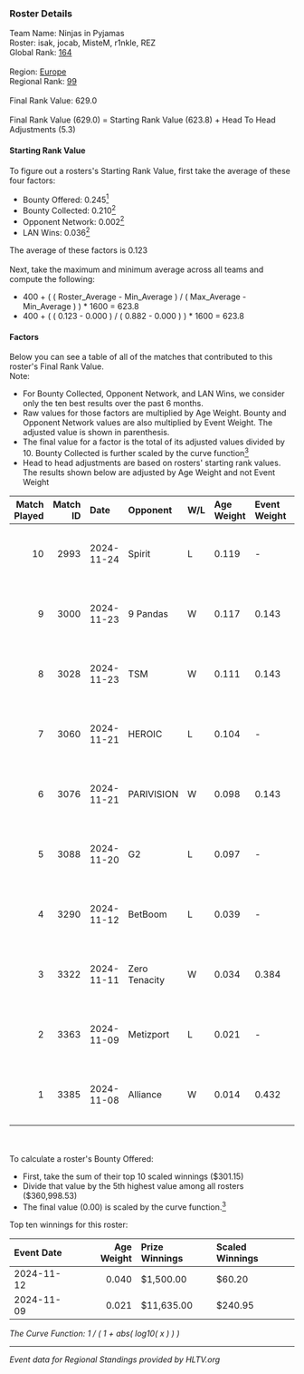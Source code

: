 ### Roster Details<br />
Team Name: Ninjas in Pyjamas<br />
Roster: isak, jocab, MisteM, r1nkle, REZ<br />
Global Rank: [164](../../standings_global_2025_05_05.md)<br />
<br />
Region: [Europe]( ../../standings_europe_2025_05_05.md)<br />
Regional Rank: [99]( ../../standings_europe_2025_05_05.md)<br />
<br />
Final Rank Value:  629.0<br />
<br />
Final Rank Value (629.0) = Starting Rank Value (623.8) + Head To Head Adjustments (5.3)<br />

#### Starting Rank Value<br />
To figure out a rosters's Starting Rank Value, first take the average of these four factors:<br />
- Bounty Offered: 0.245[<sup>1</sup>](#table2)
- Bounty Collected: 0.210[<sup>2</sup>](#table1)
- Opponent Network: 0.002[<sup>2</sup>](#table1)
- LAN Wins: 0.036[<sup>2</sup>](#table1)

The average of these factors is 0.123<br />
<br />
Next, take the maximum and minimum average across all teams and compute the following:<br />
- 400 + ( ( Roster_Average - Min_Average ) / ( Max_Average - Min_Average ) ) * 1600 = 623.8
- 400 + ( ( 0.123 - 0.000 ) / ( 0.882 - 0.000 ) ) * 1600 = 623.8


#### Factors<br />
Below you can see a table of all of the matches that contributed to this roster's Final Rank Value.<br />
Note:<br />

- For Bounty Collected, Opponent Network, and LAN Wins, we consider only the ten best results over the past 6 months.
- Raw values for those factors are multiplied by Age Weight. Bounty and Opponent Network values are also multiplied by Event Weight. The adjusted value is shown in parenthesis.
- The final value for a factor is the total of its adjusted values divided by 10. Bounty Collected is further scaled by the curve function[<sup>3</sup>](#curveFunction)
- Head to head adjustments are based on rosters' starting rank values. The results shown below are adjusted by Age Weight and not Event Weight
<span id="table1"></span><br />


| Match Played | Match ID | Date       | Opponent      | W/L | Age Weight | Event Weight | Bounty Collected | Opponent Network | LAN Wins  | H2H Adj. | Roster                           |
| -: | -: | :- | :- | :- | :- | :- | :- | :- | :- | -: | :- |
|           10 |     2993 | 2024-11-24 | Spirit        | L   | 0.119      | -            | -                | -                | -         |    -0.01 | isak, jocab, MisteM, r1nkle, REZ |
|            9 |     3000 | 2024-11-23 | 9 Pandas      | W   | 0.117      | 0.143        | 0.096 (0.002)    | 0.802 (0.013)    | 1 (0.117) |     3.25 | isak, jocab, MisteM, r1nkle, REZ |
|            8 |     3028 | 2024-11-23 | TSM           | W   | 0.111      | 0.143        | 0.000 (0.000)    | 0.025 (0.000)    | 1 (0.111) |     1.10 | isak, jocab, MisteM, r1nkle, REZ |
|            7 |     3060 | 2024-11-21 | HEROIC        | L   | 0.104      | -            | -                | -                | -         |    -0.80 | isak, jocab, MisteM, r1nkle, REZ |
|            6 |     3076 | 2024-11-21 | PARIVISION    | W   | 0.098      | 0.143        | 0.000 (0.000)    | 0.000 (0.000)    | 1 (0.098) |     0.89 | isak, jocab, MisteM, r1nkle, REZ |
|            5 |     3088 | 2024-11-20 | G2            | L   | 0.097      | -            | -                | -                | -         |    -0.00 | isak, jocab, MisteM, r1nkle, REZ |
|            4 |     3290 | 2024-11-12 | BetBoom       | L   | 0.039      | -            | -                | -                | -         |    -0.11 | isak, jocab, MisteM, r1nkle, REZ |
|            3 |     3322 | 2024-11-11 | Zero Tenacity | W   | 0.034      | 0.384        | 0.008 (0.000)    | 0.439 (0.006)    | 0 (0.000) |     0.75 | isak, jocab, MisteM, r1nkle, REZ |
|            2 |     3363 | 2024-11-09 | Metizport     | L   | 0.021      | -            | -                | -                | -         |    -0.09 | isak, jocab, MisteM, r1nkle, REZ |
|            1 |     3385 | 2024-11-08 | Alliance      | W   | 0.014      | 0.432        | 0.002 (0.000)    | 0.354 (0.002)    | 1 (0.014) |     0.29 | isak, jocab, MisteM, r1nkle, REZ |

<br />
<span id="table2"></span><br />
To calculate a roster's Bounty Offered:<br />

- First, take the sum of their top 10 scaled winnings ($301.15)
- Divide that value by the 5th highest value among all rosters ($360,998.53)
- The final value (0.00) is scaled by the curve function.[<sup>3</sup>](#curveFunction)

Top ten winnings for this roster:<br />

| Event Date | Age Weight | Prize Winnings | Scaled Winnings |
| :- | -: | :- | :- |
| 2024-11-12 |      0.040 | $1,500.00      | $60.20          |
| 2024-11-09 |      0.021 | $11,635.00     | $240.95         |


<span id="curveFunction"></span>_The Curve Function: 1 / ( 1 + abs( log10( x ) ) )_<br />

---
_Event data for Regional Standings provided by HLTV.org_<br />
